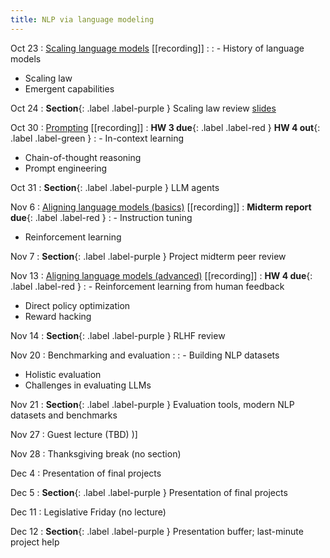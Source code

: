 ```yaml
---
title: NLP via language modeling 
---
```


Oct 23
: [Scaling language models]() [[recording]]
  : 
: - History of language models 
  - Scaling law
  - Emergent capabilities

Oct 24
: **Section**{: .label .label-purple } Scaling law review [slides](https://github.com/nyu-cs2590/course-material/blob/gh-pages/fall2024/section/sec08/Scaling%20LLM%20Training.pptx)

Oct 30
: [Prompting]() [[recording]]
  : **HW 3 due**{: .label .label-red }
    **HW 4 out**{: .label .label-green }
: - In-context learning
  - Chain-of-thought reasoning
  - Prompt engineering

Oct 31
: **Section**{: .label .label-purple } LLM agents

Nov 6 
: [Aligning language models (basics)]() [[recording]]
  :  **Midterm report due**{: .label .label-red }
: - Instruction tuning
  - Reinforcement learning

Nov 7 
: **Section**{: .label .label-purple } Project midterm peer review 

Nov 13
: [Aligning language models (advanced)]() [[recording]]
  : **HW 4 due**{: .label .label-red } 
: - Reinforcement learning from human feedback
  - Direct policy optimization
  - Reward hacking

Nov 14
: **Section**{: .label .label-purple } RLHF review

Nov 20
: Benchmarking and evaluation 
  :
: - Building NLP datasets
  - Holistic evaluation
  - Challenges in evaluating LLMs

Nov 21
: **Section**{: .label .label-purple } Evaluation tools, modern NLP datasets and benchmarks

Nov 27
: Guest lecture (TBD) 
)]

Nov 28
: Thanksgiving break (no section) 

Dec 4
: Presentation of final projects 

Dec 5
: **Section**{: .label .label-purple } Presentation of final projects

Dec 11
: Legislative Friday (no lecture)

Dec 12
: **Section**{: .label .label-purple } Presentation buffer; last-minute project help 
